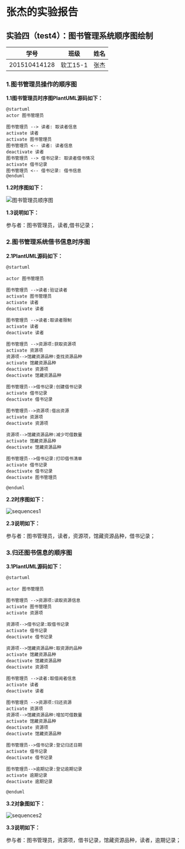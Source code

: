张杰的实验报告
============
## 实验四（test4）：图书管理系统顺序图绘制

|学号|班级|姓名|
|:---------------:|:------------:|:------------:|
|201510414128|软工15-1|张杰|

### 1.图书管理员操作的顺序图

**1.1图书管理员时序图PlantUML源码如下：**
~~~
@startuml
actor 图书管理员

图书管理员 --> 读者: 取读者信息
activate 读者
activate 图书管理员
图书管理员 <-- 读者: 读者信息
deactivate 读者
图书管理员 --> 借书记录: 取读者借书情况
activate 借书记录
图书管理员 <-- 借书记录: 借书信息
@enduml
~~~

**1.2时序图如下：**

![图书管理员顺序图](图书管理员顺序图.png)

**1.3说明如下：**

参与者：图书管理员，读者,借书记录；


### 2.图书管理系统借书信息时序图

**2.1PlantUML源码如下：**
~~~
@startuml

actor 图书管理员

图书管理员 -->读者:验证读者
activate 图书管理员
activate 读者
deactivate 读者

图书管理员 -->读者:取读者限制
activate 读者
deactivate 读者

图书管理员 -->资源项:获取资源项
activate 资源项
资源项-->馆藏资源品种:查找资源品种
activate 馆藏资源品种
deactivate 资源项
deactivate 馆藏资源品种

图书管理员-->借书记录:创建借书记录
activate 借书记录
deactivate 借书记录

图书管理员-->资源项:借出资源
activate 资源项
deactivate 资源项

资源项-->馆藏资源品种:减少可借数量
activate 馆藏资源品种
deactivate 馆藏资源品种

图书管理员-->借书记录:打印借书清单
activate 借书记录
deactivate 借书记录
deactivate 图书管理员

@enduml
~~~

**2.2时序图如下：**

![sequences1](sequences1.png)

**2.3说明如下：**

参与者：图书管理员，读者，资源项，馆藏资源品种，借书记录；

### 3.归还图书信息的顺序图

**3.1PlantUML源码如下：**
~~~
@startuml

actor 图书管理员

图书管理员 -->资源项:读取资源信息
activate 图书管理员
activate 资源项

资源项-->借书记录:取借书记录
activate 借书记录
deactivate 借书记录

资源项-->馆藏资源品种:取资源的品种
activate 馆藏资源品种
deactivate 馆藏资源品种
deactivate 资源项

图书管理员 -->读者:取借阅者信息
activate 读者
deactivate 读者

图书管理员 -->资源项:归还资源
activate 资源项
资源项-->馆藏资源品种:增加可借数量
activate 馆藏资源品种
deactivate 资源项
deactivate 馆藏资源品种

图书管理员-->借书记录:登记归还日期
activate 借书记录
deactivate 借书记录

图书管理员-->逾期记录:登记逾期记录
activate 逾期记录
deactivate 逾期记录

@enduml
~~~

**3.2对象图如下：**

![sequences2](sequences2.png)

**3.3说明如下：**

参与者：图书管理员，资源项，借书记录，馆藏资源品种，读者，逾期记录；

